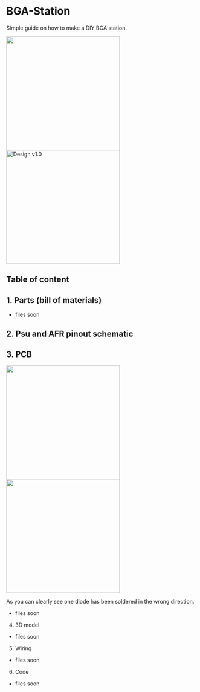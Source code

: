 # BGA-Station

Simple guide on how to make a DIY BGA station. 

<img src="https://user-images.githubusercontent.com/130850473/232234805-c9c484e8-2cff-4fbe-bb94-ea3bd1f411fe.jpg" width="300" height="300"> <img src="https://user-images.githubusercontent.com/130850473/232234808-612a55c8-7062-4299-96f3-411d42dea0c0.jpg" alt="Design v1.0" width="300" height="300">

## Table of content

## 1. Parts (bill of materials)
  - files soon

## 2. Psu and AFR pinout schematic
## 3. PCB

<img src="https://user-images.githubusercontent.com/130850473/232238904-65c03bd1-3982-4669-9f6c-33f0f24dc401.jpg" width="300" height="300"> <img src="https://user-images.githubusercontent.com/130850473/232238916-739b659a-9f48-4847-8bf5-a3b78c6d9249.jpg" width="300" height="300">

  As you can clearly see one diode has been soldered in the wrong direction.
  - files soon
4. 3D model
  - files soon
5. Wiring
  - files soon
6. Code
  - files soon
